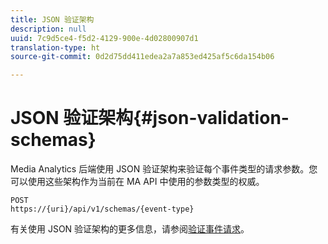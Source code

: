 ```yaml
---
title: JSON 验证架构
description: null
uuid: 7c9d5ce4-f5d2-4129-900e-4d02800907d1
translation-type: ht
source-git-commit: 0d2d75dd411edea2a7a853ed425af5c6da154b06

---
```



# JSON 验证架构{#json-validation-schemas}

Media Analytics 后端使用 JSON 验证架构来验证每个事件类型的请求参数。您可以使用这些架构作为当前在 MA API 中使用的参数类型的权威。

```
POST
https://{uri}/api/v1/schemas/{event-type}
```

有关使用 JSON 验证架构的更多信息，请参阅[验证事件请求](/help/media-collection-api/mc-api-impl/mc-api-validate-reqs.md)。
